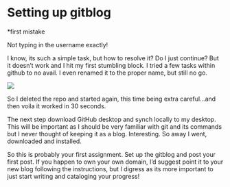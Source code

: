 # Setting up gitblog

\*first mistake

Not typing in the username exactly\!

I know, its such a simple task, but how to resolve it? Do I just continue? But it doesn’t work and I hit my first stumbling block. I tried a few tasks within github to no avail. I even renamed it to the proper name, but still no go.

![](/images/2020-01-29/media/image1.png)

So I deleted the repo and started again, this time being extra careful…and then voila it worked in 30 seconds.

The next step download GitHub desktop and synch locally to my desktop. This will be important as I should be very familiar with git and its commands but I never thought of keeping it as a blog. Interesting. So away I went, downloaded and installed.

So this is probably your first assignment. Set up the gitblog and post your first post. If you happen to own your own domain, I’d suggest point it to your new blog following the instructions, but I digress as its more important to just start writing and cataloging your progress\!
